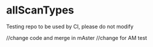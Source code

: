 # allScanTypes
Testing repo to be used by CI, please do not modify 

//change code and merge in mAster
//change for AM test

